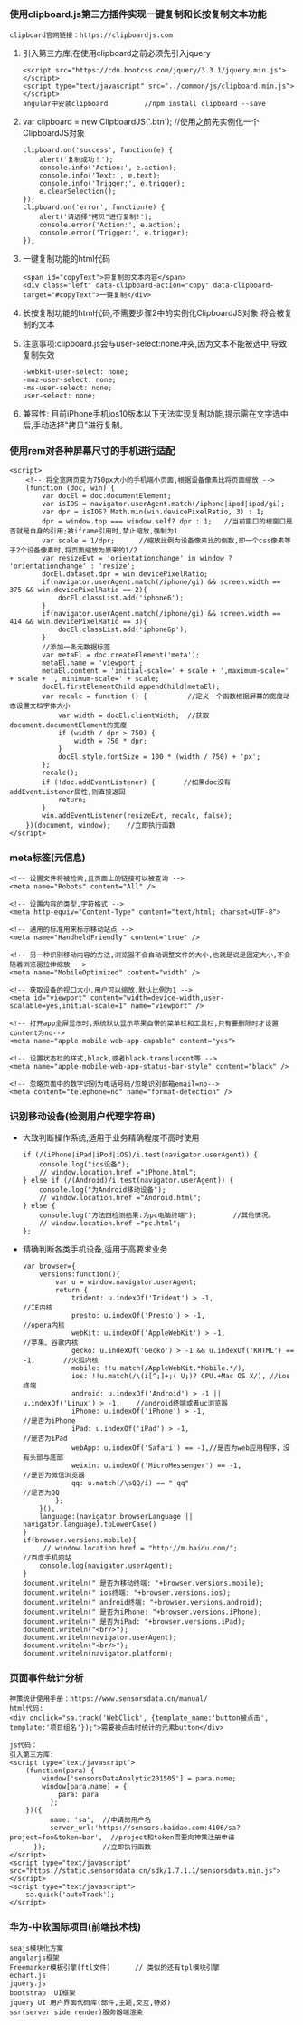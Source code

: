### 使用clipboard.js第三方插件实现一键复制和长按复制文本功能
	clipboard官网链接：https://clipboardjs.com

1.	引入第三方库,在使用clipboard之前必须先引入jquery
	```
	<script src="https://cdn.bootcss.com/jquery/3.3.1/jquery.min.js"></script>
	<script type="text/javascript" src="../common/js/clipboard.min.js"></script>
	angular中安装clipboard 		//npm install clipboard --save
	```
2.  var clipboard = new ClipboardJS('.btn');  //使用之前先实例化一个ClipboardJS对象
	```
	clipboard.on('success', function(e) {
		alert('复制成功！');
	    console.info('Action:', e.action);
	    console.info('Text:', e.text);
	    console.info('Trigger:', e.trigger);
	    e.clearSelection();
	});
	clipboard.on('error', function(e) {
		alert('请选择"拷贝"进行复制!');
	    console.error('Action:', e.action);
	    console.error('Trigger:', e.trigger);
	});
	```
3.  一键复制功能的html代码
	```
	<span id="copyText">将复制的文本内容</span>
	<div class="left" data-clipboard-action="copy" data-clipboard-target="#copyText">一键复制</div>
	```
4.  长按复制功能的html代码,不需要步骤2中的实例化ClipboardJS对象
	<span onclick="ga('send','event',createUrlStr(),'长按复制指定文本')" tt-data-click tt-data-eventtype="wechat">将会被复制的文本</span>

5.  注意事项:clipboard.js会与user-select:none冲突,因为文本不能被选中,导致复制失效
	```
	-webkit-user-select: none;
    -moz-user-select: none;
    -ms-user-select: none;
    user-select: none;
	```
6.  兼容性: 目前iPhone手机ios10版本以下无法实现复制功能,提示需在文字选中后,手动选择"拷贝"进行复制。
	

### 使用rem对各种屏幕尺寸的手机进行适配
	<script>
		<!-- 将全宽网页变为750px大小的手机端小页面,根据设备像素比将页面缩放 -->
		(function (doc, win) {
			var docEl = doc.documentElement;
			var isIOS = navigator.userAgent.match(/iphone|ipod|ipad/gi);
			var dpr = isIOS? Math.min(win.devicePixelRatio, 3) : 1;
			dpr = window.top === window.self? dpr : 1;   //当前窗口的根窗口是否就是自身的引用;被iframe引用时,禁止缩放,强制为1			
			var scale = 1/dpr;		//缩放比例为设备像素比的倒数,即一个css像素等于2个设备像素时,将页面缩放为原来的1/2
			var resizeEvt = 'orientationchange' in window ? 'orientationchange' : 'resize';
			docEl.dataset.dpr = win.devicePixelRatio;
			if(navigator.userAgent.match(/iphone/gi) && screen.width == 375 && win.devicePixelRatio == 2){
				docEl.classList.add('iphone6');
			}
			if(navigator.userAgent.match(/iphone/gi) && screen.width == 414 && win.devicePixelRatio == 3){
				docEl.classList.add('iphone6p');
			}
			//添加一条元数据标签
			var metaEl = doc.createElement('meta');
			metaEl.name = 'viewport';
			metaEl.content = 'initial-scale=' + scale + ',maximum-scale=' + scale + ', minimum-scale=' + scale;
			docEl.firstElementChild.appendChild(metaEl);
			var recalc = function () {			//定义一个函数根据屏幕的宽度动态设置文档字体大小
				var width = docEl.clientWidth;  //获取document.documentElement的宽度
				if (width / dpr > 750) {
					width = 750 * dpr;
				}
				docEl.style.fontSize = 100 * (width / 750) + 'px';
			};
			recalc();
			if (!doc.addEventListener) {       //如果doc没有addEventListener属性,则直接返回
				return;
			}
			win.addEventListener(resizeEvt, recalc, false);
		})(document, window);    //立即执行函数
	</script>

### meta标签(元信息)
	<!-- 设置文件将被检索,且页面上的链接可以被查询 -->
	<meta name="Robots" content="All" />

	<!-- 设置内容的类型,字符格式 -->
	<meta http-equiv="Content-Type" content="text/html; charset=UTF-8">
	
	<!-- 通用的标准用来标示移动站点 -->
	<meta name="HandheldFriendly" content="true" />
	
	<!-- 另一种识别移动内容的方法,浏览器不会自动调整文件的大小,也就是说是固定大小,不会随着浏览器拉伸缩放 -->
	<meta name="MobileOptimized" content="width" />
	
	<!-- 获取设备的视口大小,用户可以缩放,默认比例为1 -->
	<meta id="viewport" content="width=device-width,user-scalable=yes,initial-scale=1" name="viewport" />

	<!-- 打开app全屏显示时,系统默认显示苹果自带的菜单栏和工具栏,只有要删除时才设置content为no-->
	<meta name="apple-mobile-web-app-capable" content="yes">

	<!-- 设置状态栏的样式,black,或者black-translucent等 -->
	<meta name="apple-mobile-web-app-status-bar-style" content="black" />
	
	<!-- 忽略页面中的数字识别为电话号码/忽略识别邮箱email=no-->
	<meta content="telephone=no" name="format-detection" />

### 识别移动设备(检测用户代理字符串)
*	大致判断操作系统,适用于业务精确程度不高时使用
	```
	if (/(iPhone|iPad|iPod|iOS)/i.test(navigator.userAgent)) {  
	    console.log("ios设备");
	    // window.location.href ="iPhone.html";
	} else if (/(Android)/i.test(navigator.userAgent)) {  
	    console.log("为Android移动设备");   
	    // window.location.href ="Android.html";
	} else {
	    console.log("方法四检测结果:为pc电脑终端");         //其他情况。
	    // window.location.href ="pc.html";
	};
	```
*	精确判断各类手机设备,适用于高要求业务
	```	
	var browser={
	    versions:function(){
	        var u = window.navigator.userAgent;
	        return {
	            trident: u.indexOf('Trident') > -1, 							  //IE内核
	            presto: u.indexOf('Presto') > -1,      							  //opera内核
	            webKit: u.indexOf('AppleWebKit') > -1,  						  //苹果、谷歌内核
	            gecko: u.indexOf('Gecko') > -1 && u.indexOf('KHTML') == -1,       //火狐内核
	            mobile: !!u.match(/AppleWebKit.*Mobile.*/),
	            ios: !!u.match(/\(i[^;]+;( U;)? CPU.+Mac OS X/), //ios终端
	            android: u.indexOf('Android') > -1 || u.indexOf('Linux') > -1,    //android终端或者uc浏览器
	            iPhone: u.indexOf('iPhone') > -1,                                 //是否为iPhone
	            iPad: u.indexOf('iPad') > -1, 								   	  //是否为iPad	          
	            webApp: u.indexOf('Safari') == -1,//是否为web应用程序，没有头部与底部
	            weixin: u.indexOf('MicroMessenger') == -1, 						  //是否为微信浏览器
	            qq: u.match(/\sQQ/i) == " qq"   								  //是否为QQ
	        };
	    }(),
	    language:(navigator.browserLanguage || navigator.language).toLowerCase() 
	}
	if(browser.versions.mobile){
	     // window.location.href = "http://m.baidu.com/";                         //百度手机网站 
	    console.log(navigator.userAgent);
	} 
	document.writeln(" 是否为移动终端: "+browser.versions.mobile);
	document.writeln(" ios终端: "+browser.versions.ios);
	document.writeln(" android终端: "+browser.versions.android);
	document.writeln(" 是否为iPhone: "+browser.versions.iPhone);
	document.writeln(" 是否为iPad: "+browser.versions.iPad);
	document.writeln("<br/>");
	document.writeln(navigator.userAgent);
	document.writeln("<br/>");
	document.writeln(navigator.platform);
	```

### 页面事件统计分析
	神策统计使用手册：https://www.sensorsdata.cn/manual/		
	html代码:
	<div onclick="sa.track('WebClick', {template_name:'button被点击', template:'项目组名'});">需要被点击时统计的元素button</div>

	js代码：
	引入第三方库:
	<script type="text/javascript">
		(function(para) {  
			window['sensorsDataAnalytic201505'] = para.name;      
			window[para.name] = {
				para: para 
			  };
		})({
			  name: 'sa',  //申请的用户名
			  server_url:'https://sensors.baidao.com:4106/sa?project=foo&token=bar',  //project和token需要向神策注册申请
		  });			   //立即执行函数 
	</script>			
	<script type="text/javascript" src="https://static.sensorsdata.cn/sdk/1.7.1.1/sensorsdata.min.js"></script>
	<script type="text/javascript">
		sa.quick('autoTrack');
	</script>


### 华为-中软国际项目(前端技术栈)
	seajs模块化方案
	angularjs框架
	Freemarker模板引擎(ftl文件)      // 类似的还有tpl模块引擎
	echart.js
	jquery.js
	bootstrap  UI框架
	jquery UI 用户界面代码库(部件,主题,交互,特效)
	ssr(server side render)服务器端渲染